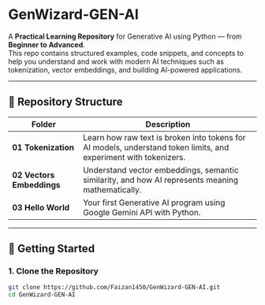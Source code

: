 # GenWizard-GEN-AI

A **Practical Learning Repository** for Generative AI using Python — from **Beginner to Advanced**.  
This repo contains structured examples, code snippets, and concepts to help you understand and work with modern AI techniques such as tokenization, vector embeddings, and building AI-powered applications.

---

## 📂 Repository Structure

| Folder | Description |
|--------|-------------|
| **01 Tokenization** | Learn how raw text is broken into tokens for AI models, understand token limits, and experiment with tokenizers. |
| **02 Vectors Embeddings** | Understand vector embeddings, semantic similarity, and how AI represents meaning mathematically. |
| **03 Hello World** | Your first Generative AI program using Google Gemini API with Python. |

---

## 🚀 Getting Started

### 1. **Clone the Repository**
```bash
git clone https://github.com/Faizan1450/GenWizard-GEN-AI.git
cd GenWizard-GEN-AI